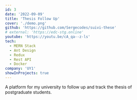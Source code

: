 ```yaml
---
id: 3
date: '2022-09-09'
title: 'Thesis Follow Up'
cover: './demo.png'
github: 'https://github.com/Sergecodes/suivi-these'
# external: 'https://edc-stg.online'
youtube: 'https://youtu.be/cA_qa--z-ls'
tech:
  - MERN Stack
  - Ant Design
  - Redux
  - Rest API
  - Docker
company: 'UY1'
showInProjects: true
---
```


A platform for my university to follow up and track the thesis of postgraduate students.
